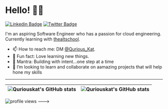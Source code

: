# Hello! 👋🏾

[![Linkedin Badge](https://img.shields.io/badge/-LinkedIn-3B7EBF?style=for-the-badge&logo=Linkedin&logoColor=white&link=https://www.linkedin.com/in/emmanuel-akingbade)](https://www.linkedin.com/in/emmanuel-akingbade) [![Twitter Badge](https://img.shields.io/badge/-@iambolajiayo-3B7EBF?style=for-the-badge&logo=twitter&logoColor=white&link=https://twitter.com/Qurious_Kat)](https://twitter.com/Qurious_Kat)

I'm an aspiring Software Engineer who has a passion for cloud engineering. Currently learning with [thealtschool](https://thealtschool.com/).

- 📫 How to reach me: DM [@Qurious_Kat](https://twitter.com/Qurious_Kat).
- 💙 Fun fact: Love learning new things.
- 🌱 Mantra: Building with intent...one step at a time
- 💞️ I’m looking to learn and collaborate on aamazing projects that will help hone my skills
---

| <img align="center" src="https://github-readme-stats.vercel.app/api?username=Quriouskat&show_icons=true&include_all_commits=true&hide_border=true" alt="Quriouskat's GitHub stats" /> | <img align="center" src="https://github-readme-stats.vercel.app/api/top-langs/?username=Quriouskat&langs_count=8&layout=compact&hide=php&hide_border=true" alt="Quriouskat's GitHub stats" /> |
| ------------- | ------------- |

<img src="https://gpvc.arturio.dev/Quriouskat" alt="profile views">
--->
